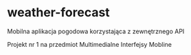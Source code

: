 # weather-forecast
Mobilna aplikacja pogodowa korzystająca z zewnętrznego API 

Projekt nr 1 na przedmiot Multimedialne Interfejsy Mobline
